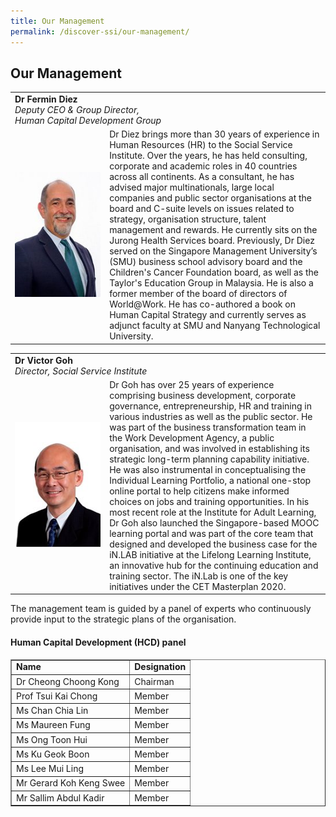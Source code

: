 ```yaml
---
title: Our Management
permalink: /discover-ssi/our-management/
---
```


## Our Management
<table width="100%">
  <tr><td colspan="2"><b>Dr Fermin Diez</b><br><i>Deputy CEO & Group Director,</i><br> <i>Human Capital Development Group</i></td></tr>
  
<tr><td width="30%"><img src="/images/Fermin-Diez_1.jpg" alt="DrFerminDiez" width="150" height="200" ></td><td>Dr Diez brings more than 30 years of experience in Human Resources (HR) to the Social Service Institute. Over the years, he has held consulting, corporate and academic roles in 40 countries across all continents. As a consultant, he has advised major multinationals, large local companies and public sector organisations at the board and C-suite levels on issues related to strategy, organisation structure, talent management and rewards. He currently sits on the Jurong Health Services board. Previously, Dr Diez served on the Singapore Management University’s (SMU) business school advisory board and the Children's Cancer Foundation board, as well as the Taylor's Education Group in Malaysia. He is also a former member of the board of directors of World@Work. He has co-authored a book on Human Capital Strategy and currently serves as adjunct faculty at SMU and Nanyang Technological University.</td></tr> 

</table>


<table width="100%">
<tr><td colspan="2"><b>Dr Victor Goh</b><br><i>Director, Social Service Institute</i></td></tr>
<tr><td width="30%"><img src="/images/DrVictorGoh-whitebg.jpg" alt="DrVictorGoh" width="150" height="200" ></td><td>Dr Goh has over 25 years of experience comprising business development, corporate governance, entrepreneurship, HR and training in various industries as well as the public sector. He was part of the business transformation team in the Work Development Agency, a public organisation, and was involved in establishing its strategic long-term planning capability initiative. He was also instrumental in conceptualising the Individual Learning Portfolio, a national one-stop online portal to help citizens make informed choices on jobs and training opportunities. In his most recent role at the Institute for Adult Learning, Dr Goh also launched the Singapore-based MOOC learning portal and was part of the core team that designed and developed the business case for the iN.LAB initiative at the Lifelong Learning Institute, an innovative hub for the continuing education and training sector. The iN.Lab is one of the key initiatives under the CET Masterplan 2020. </td></tr>    
</table> 

The management team is guided by a panel of experts who continuously provide input to the strategic plans of the organisation.
<br/>

#### Human Capital Development (HCD) panel
<table border="1">
<tr><td border="1"><b>Name</b></td><td><b>Designation</b></td></tr>
<tr><td border="1">Dr Cheong Choong Kong</td><td>Chairman</td></tr>
<tr><td border="1">Prof Tsui Kai Chong</td><td>Member</td></tr>
<tr><td border="1">Ms Chan Chia Lin</td><td>Member</td></tr>
<tr><td border="1">Ms Maureen Fung</td><td>Member</td></tr>
<tr><td border="1">Ms Ong Toon Hui</td><td>Member</td></tr>
<tr><td border="1">Ms Ku Geok Boon</td><td>Member</td></tr>
<tr><td border="1">Ms Lee Mui Ling</td><td>Member</td></tr>
<tr><td border="1">Mr Gerard Koh Keng Swee</td><td>Member</td></tr>
<tr><td border="1">Mr Sallim Abdul Kadir</td><td>Member</td></tr>
</table>
